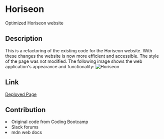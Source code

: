 # Horiseon
Optimized Horiseon website 

## Description
This is a refactoring of the existing code for the Horiseon website. With these changes the website is now more efficient and accessible. The style of the page was not modified. 
The following image shows the web application's appearance and functionality:
![Horiseon](https://github.com/jennymunar/Horiseon/assets/153382723/aaa4fe55-2f3d-4a1f-bbe1-ca6e70868e87)


## Link
[Deployed Page](https://jennymunar.github.io/Horiseon/) 

## Contribution
<li> Original code from Coding Bootcamp </li>
<li> Slack forums </li>
<li> mdn web docs </li>
